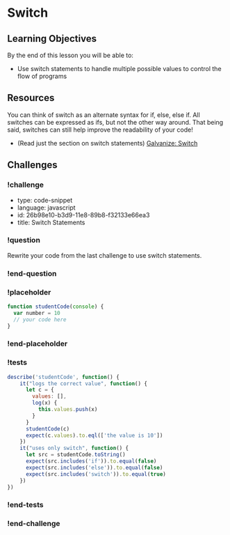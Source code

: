 # Switch

## Learning Objectives

By the end of this lesson you will be able to:

* Use switch statements to handle multiple possible values to control the flow of programs

## Resources

You can think of switch as an alternate syntax for if, else, else if. All switches
can be expressed as ifs, but not the other way around. That being said, switches
can still help improve the readability of your code!

* (Read just the section on switch statements) [Galvanize: Switch](https://github.com/gSchool/javascript-curriculum/blob/master/10_Syntax/02_Control_Flow.md#user-content-switch-statement)

## Challenges
### !challenge

* type: code-snippet
* language: javascript
* id: 26b98e10-b3d9-11e8-89b8-f32133e66ea3
* title: Switch Statements

### !question

Rewrite your code from the last challenge to use switch statements.

### !end-question

### !placeholder

```js
function studentCode(console) {
  var number = 10
  // your code here
}
```

### !end-placeholder

### !tests

```js
describe('studentCode', function() {
    it("logs the correct value", function() {
      let c = {
        values: [],
        log(x) {
          this.values.push(x)
        }
      }
      studentCode(c)
      expect(c.values).to.eql(['the value is 10'])
    })
    it("uses only switch", function() {
      let src = studentCode.toString()
      expect(src.includes('if')).to.equal(false)
      expect(src.includes('else')).to.equal(false)
      expect(src.includes('switch')).to.equal(true)
    })
})
```
### !end-tests

### !end-challenge
